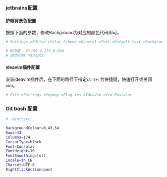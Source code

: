 ### jetbrains配置



#### 护眼背景色配置

按照下面的参数，修改Background为对应的颜色代码即可。

```bash
# Settings->Editor->Color Scheme->General->Text->Default text->Background 

# RGB值： R:199 G:237 B:204
# 颜色代码：#C7EDCC 
```



#### ideavim插件配置

安装ideavim插件后，在下面的路径下指定`ctrl+;`为快捷键，快速打开或关闭vim。

```bash
# File->Settings->Keymap->Plug-ins->IdeaVim->Vim Emulator
```





### Git bash 配置



```bash
# .minttyrc

BackgroundColour=0,43,54
Rows=43
Columns=174
CursorType=block
Font=Consolas
FontHeight=10
FontSmoothing=full
Locale=zh_CN
Charset=UTF-8
RightClickAction=past
```































































